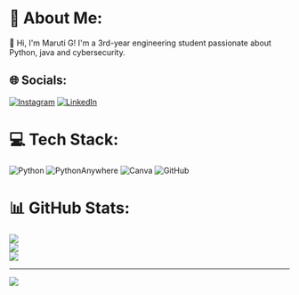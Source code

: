 # 💫 About Me:
👋 Hi, I'm Maruti G! I'm a 3rd-year engineering student passionate about Python, java and cybersecurity.


## 🌐 Socials:
[![Instagram](https://img.shields.io/badge/Instagram-%23E4405F.svg?logo=Instagram&logoColor=white)](https://instagram.com/maruti._.18) [![LinkedIn](https://img.shields.io/badge/LinkedIn-%230077B5.svg?logo=linkedin&logoColor=white)](https://linkedin.com/in/MarutiGuladalli) 

# 💻 Tech Stack:
![Python](https://img.shields.io/badge/python-3670A0?style=flat&logo=python&logoColor=ffdd54) ![PythonAnywhere](https://img.shields.io/badge/pythonanywhere-%232F9FD7.svg?style=flat&logo=pythonanywhere&logoColor=151515) ![Canva](https://img.shields.io/badge/Canva-%2300C4CC.svg?style=flat&logo=Canva&logoColor=white) ![GitHub](https://img.shields.io/badge/github-%23121011.svg?style=flat&logo=github&logoColor=white)
# 📊 GitHub Stats:
![](https://github-readme-stats.vercel.app/api?username=MarutiG18&theme=aura&hide_border=false&include_all_commits=true&count_private=false)<br/>
![](https://github-readme-streak-stats.herokuapp.com/?user=MarutiG18&theme=aura&hide_border=false)<br/>
![](https://github-readme-stats.vercel.app/api/top-langs/?username=MarutiG18&theme=aura&hide_border=false&include_all_commits=true&count_private=false&layout=compact)

---
[![](https://visitcount.itsvg.in/api?id=MarutiG18&icon=2&color=1)](https://visitcount.itsvg.in)

<!-- Proudly created with GPRM ( https://gprm.itsvg.in ) -->
